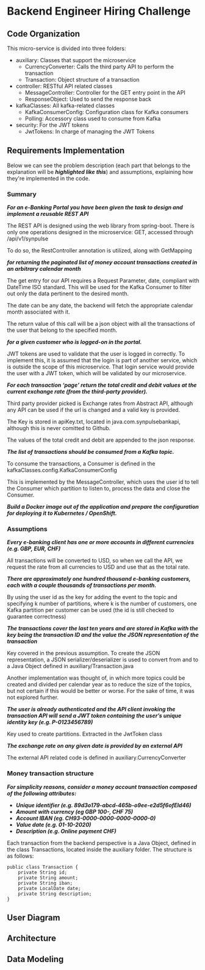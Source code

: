 # Backend Engineer Hiring Challenge

## Code Organization
This micro-service is divided into three folders:
- auxiliary: Classes that support the microservice
    - CurrencyConverter: Calls the third party API to perform the transaction
    - Transaction: Object structure of a transaction
- controller: RESTful API related classes
    - MessageController: Controller for the GET entry point in the API
    - ResponseObject: Used to send the response back
- kafkaClasses: All kafka-related classes
    - KafkaConsumerConfig: Configuration class for Kafka consumers
    - Polling: Accessory class used to consume from Kafka
- security: For the JWT tokens
    - JwtTokens: In charge of managing the JWT Tokens

## Requirements Implementation
Below we can see the problem description (each part that belongs to the explanation will be ___highlighted like this___) and assumptions, explaining how they're implemented in the code.
### Summary ###
___For an e-Banking Portal you have been given the task to design and implement a reusable REST API___

The REST API is designed using the web library from spring-boot. There is only one operations designed in the microservice: GET, accessed through /api/v1/synpulse

To do so, the RestController annotation is utilized, along with GetMapping

___for returning the paginated list of money account transactions created in an arbitrary calendar month___

The get entry for our API requires a Request Parameter, date, compliant with DateTime ISO standard. This will be used for the Kafka Consumer to filter out only the data pertinent to the desired month. 

The date can be any date, the backend will fetch the appropriate calendar month associated with it.

The return value of this call will be a json object with all the transactions of the user that belong to the specified month.

___for a given customer who is logged-on in the portal.___

JWT tokens are used to validate that the user is logged in correctly. To implement
this, it is assumed that the login is part of another service, which is outside
the scope of this microservice. That login service would provide the user with a JWT token, which will be validated by our microservice.

___For each transaction ‘page’ return the total credit and debit values at the current exchange rate (from the third-party provider).___

Third party provider picked is Exchange rates from Abstract API, although any API can be used if the url is changed and a valid key is provided. 

The Key is stored in apiKey.txt, located in java.com.synpulsebankapi, although this is never comitted to Github.

The values of the total credit and debit are appended to the json response.

___The list of transactions should be consumed from a Kafka topic.___

To consume the transactions, a Consumer is defined in the kafkaClasses.config.KafkaConsumerConfig

This is implemented by the MessageController, which uses the user id to tell the Consumer which partition to listen to, process the data and close the Consumer.

___Build a Docker image out of the application and prepare the configuration for deploying it to Kubernetes / OpenShift.___

### Assumptions
___Every e-banking client has one or more accounts in different currencies (e.g. GBP, EUR, CHF)___

All transactions will be converted to USD, so when we call the API, we request the rate from all currencies to USD and use that as the total rate.

___There are approximately one hundred thousand e-banking customers, each with a couple thousands of transactions per month.___

By using the user id as the key for adding the event to the topic and specifying k number of partitions, where k is the number of customers, one Kafka partition per customer can be used (the id is still checked to guarantee correctness)

___The transactions cover the last ten years and are stored in Kafka with the key being the transaction ID and the value the JSON representation of the transaction___

Key covered in the previous assumption. To create the JSON representation, a JSON serializer/deserializer is used to convert from and to a Java Object defined in auxiliary/Transaction.java 

Another implementation was thought of, in which more topics could be created and divided per calendar year as to reduce the size of the topics, but not certain if this would be better or worse. For the sake of time, it was not explored further.

___The user is already authenticated and the API client invoking the transaction API will send a JWT token containing the user’s unique identity key (e.g. P-0123456789)___ 

Key used to create partitions. Extracted in the JwtToken class

___The exchange rate on any given date is provided by an external API___

The external API related code is defined in auxiliary.CurrencyConverter

### Money transaction structure
___For simplicity reasons, consider a money account transaction composed of the following attributes:___
- ___Unique identifier (e.g. 89d3o179-abcd-465b-o9ee-e2d5f6ofEld46)___
- ___Amount with currency (eg GBP 100-, CHF 75)___
- ___Account IBAN (eg. CH93-0000-0000-0000-0000-0)___
- ___Value date (e.g. 01-10-2020)___
- ___Description (e.g. Online payment CHF)___

Each transaction from the backend perspective is a Java Object, defined in the class Transactions, located inside the auxiliary folder. The structure is as follows:

```
public class Transaction {
    private String id;
    private String amount;
    private String iban;
    private LocalDate date;
    private String description;
}
```
## User Diagram


## Architecture


## Data Modeling
